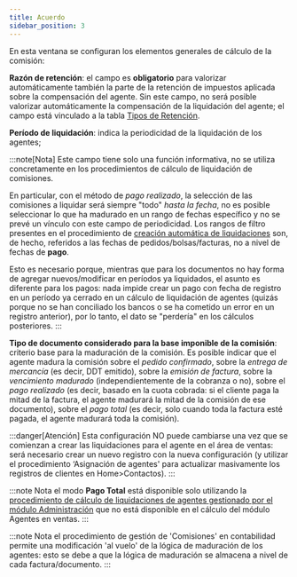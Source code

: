 ```yaml
---
title: Acuerdo
sidebar_position: 3
---
```


En esta ventana se configuran los elementos generales de cálculo de la comisión:

**Razón de retención**: el campo es **obligatorio** para valorizar automáticamente también la parte de la retención de impuestos aplicada sobre la compensación del agente. Sin este campo, no será posible valorizar automáticamente la compensación de la liquidación del agente; el campo está vinculado a la tabla [Tipos de Retención](/docs/configurations/tables/finance/withholding-tax-types).

**Período de liquidación**: indica la periodicidad de la liquidación de los agentes;

:::note[Nota]
Este campo tiene solo una función informativa, no se utiliza concretamente en los procedimientos de cálculo de liquidación de comisiones. 

En particular, con el método de *pago realizado*, la selección de las comisiones a liquidar será siempre "todo" *hasta la fecha*, no es posible seleccionar lo que ha madurado en un rango de fechas específico y no se prevé un vínculo con este campo de periodicidad.
Los rangos de filtro presentes en el procedimiento de [creación automática de liquidaciones](/docs/sales/agents/procedures/automatic-generation-of-commission-settlement) son, de hecho, referidos a las fechas de pedidos/bolsas/facturas, no a nivel de fechas de **pago**. 

Esto es necesario porque, mientras que para los documentos no hay forma de agregar nuevos/modificar en períodos ya liquidados, el asunto es diferente para los pagos: nada impide crear un pago con fecha de registro en un período ya cerrado en un cálculo de liquidación de agentes (quizás porque no se han conciliado los bancos o se ha cometido un error en un registro anterior), por lo tanto, el dato se "perdería" en los cálculos posteriores.
:::

**Tipo de documento considerado para la base imponible de la comisión**: criterio base para la maduración de la comisión. Es posible indicar que el agente madura la comisión sobre el *pedido confirmado*, sobre la *entrega de mercancía* (es decir, DDT emitido), sobre la *emisión de factura*, sobre la *vencimiento madurado* (independientemente de la cobranza o no), sobre el *pago realizado* (es decir, basado en la cuota cobrada: si el cliente paga la mitad de la factura, el agente madurará la mitad de la comisión de ese documento), sobre el *pago total* (es decir, solo cuando toda la factura esté pagada, el agente madurará toda la comisión).

:::danger[Atención]
Esta configuración NO puede cambiarse una vez que se comienzan a crear las liquidaciones para el agente en el área de ventas: será necesario crear un nuevo registro con la nueva configuración (y utilizar el procedimiento ‘Asignación de agentes' para actualizar masivamente los registros de clientes en Home>Contactos).
:::

:::note Nota
el modo **Pago Total** está disponible solo utilizando la [procedimiento de cálculo de liquidaciones de agentes gestionado por el módulo Administración](/docs/finance-area/professional-men/procedures/calculate-commissions) que no está disponible en el cálculo del módulo Agentes en ventas.
:::

:::note Nota
el procedimiento de gestión de 'Comisiones' en contabilidad permite una modificación 'al vuelo' de la lógica de maduración de los agentes: esto se debe a que la lógica de maduración se almacena a nivel de cada factura/documento.
:::